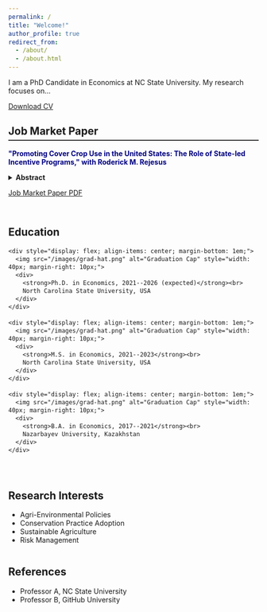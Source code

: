 ```yaml
---
permalink: /
title: "Welcome!"
author_profile: true
redirect_from: 
  - /about/
  - /about.html
---
```


I am a PhD Candidate in Economics at NC State University. My research focuses on...

<p>
  <a href="https://lyazzatsanat.github.io/files/CV_Lyazzat_Sanat.pdf" class="btn btn--primary" download>
    Download CV
  </a>
</p>

<!-- Job Market Paper Section -->
<section style="margin-top: 2em;">
  <h2 style="border-bottom: 2px solid #333; padding-bottom: 5px;">Job Market Paper</h2>
  
  <p style="font-size: 1em; font-weight: bold; color: navy; line-height: 1.2;">
  "Promoting Cover Crop Use in the United States: The Role of State-led Incentive Programs," with Roderick M. Rejesus
</p>

  <!-- Collapsible Abstract -->
  <details>
    <summary style="cursor: pointer; font-weight: bold;">Abstract</summary>
    <p style="margin-top: 10px;">
      This study examines the role of state-led conservation programs in promoting cover crop
adoption in the United States (US). Utilizing county-level satellite data on cover crop acres from
16 US states between 2005 and 2020, our study employs a staggered difference-in-differences
(DiD) framework to estimate the impacts of these programs on cover crop uptake. The findings
reveal that state programs significantly increase initial short-term adoption of cover crops.
However, there is evidence that the strong initial adoption impact of state programs is generally
not sustained over the longer term several years after the introduction of the state program.
Bolstering state-level conservation programs offers a practical pathway to accelerate cover crop
adoption rates and meet environmental goals in the short-term, especially since these programs
are flexibly designed and tailored to local needs. Nonetheless, program design adjustments or
new policy instruments may be needed to sustain further adoption over the long-run.
    </p>
  </details>

  <p>
    <a href="/files/jmp.pdf" class="btn btn--primary" style="margin-top: 10px;">Job Market Paper PDF</a>
  </p>
</section>

  
<!-- Two-column layout for Education & Research Interests -->
<section style="display: flex; flex-wrap: wrap; gap: 2em; margin-top: 2em;">
  <!-- Education Column -->
  <div style="flex: 1; min-width: 250px;">
    <h2>Education</h2>

    <div style="display: flex; align-items: center; margin-bottom: 1em;">
      <img src="/images/grad-hat.png" alt="Graduation Cap" style="width: 40px; margin-right: 10px;">
      <div>
        <strong>Ph.D. in Economics, 2021--2026 (expected)</strong><br>
        North Carolina State University, USA
      </div>
    </div>

    <div style="display: flex; align-items: center; margin-bottom: 1em;">
      <img src="/images/grad-hat.png" alt="Graduation Cap" style="width: 40px; margin-right: 10px;">
      <div>
        <strong>M.S. in Economics, 2021--2023</strong><br>
        North Carolina State University, USA
      </div>
    </div>

    <div style="display: flex; align-items: center; margin-bottom: 1em;">
      <img src="/images/grad-hat.png" alt="Graduation Cap" style="width: 40px; margin-right: 10px;">
      <div>
        <strong>B.A. in Economics, 2017--2021</strong><br>
        Nazarbayev University, Kazakhstan
      </div>
    </div>
  </div>

  <!-- Research Interests Column -->
  <div style="flex: 1; min-width: 250px;">
    <h2>Research Interests</h2>
    <ul>
      <li>Agri-Environmental Policies</li>
      <li>Conservation Practice Adoption</li>
      <li>Sustainable Agriculture</li>
      <li>Risk Management</li>
    </ul>
  </div>
</section>

<!-- References Section -->
<section style="margin-top: 2em;">
  <h2>References</h2>
  <ul>
    <li>Professor A, NC State University</li>
    <li>Professor B, GitHub University</li>
  </ul>
</section>
